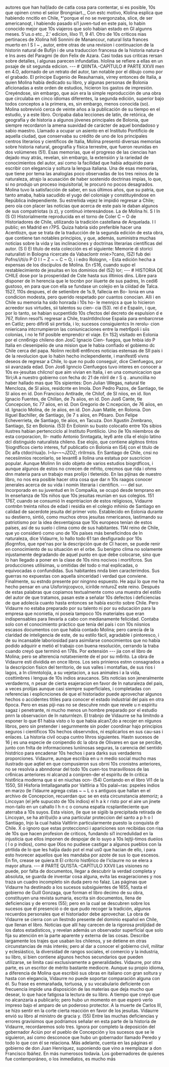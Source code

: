 autores que han hal)lado de catla cosa para contentar, si es posible, 10s que opinen cnmo el seiior Brongniart.,, Con estc motivo, KIolina esplica que habiendo nncitlo en Chile, *'porque el no se nvergonzaba, slice, de ser americanoqt, i habiendo pasado si1 juven-tud en este pais, lo habin conocido mejor que 10s viajeros que solo habian estado en GI algunns meses. 5'us.o etc., 2.' edicion, lilxo 11, 9 41. Otro de 10s criticos nias pertinaces de XIolina hi6 Sonnini de Manancour, natural lista frances muerto en I S I ~ , autor, entre otras de una revision i continuacion de la historin natural de Bufijn i de una traduccion francesa de la historia natura-d e Ins aves del Paragmi (le don Felix de Azara. Casi todas sus criticas rersan sobre detalles, i algunas parecen infundatlas. hIolina se refiere a ellas en un pxsaje de sit segunda edicion. --- # QIIINTA.-CAPÍTULO # PARTE XXVII men en 4.O, adornado de un retrato del autor, tan notable por el dibujo como por el grabado. El príncipe Eugenio de Reauharnais, virrey entonces de Italia, a quien Molina había dedicado su libro, y algunas personas de Bolonia aficionadas a este orden de estudios, hicieron los gastos de impresión. Creyéndose, sin embargo, que aún era la simple reproducción de una obra que circulaba en cinco idiomas diferentes, la segunda edición, superior bajo todos conceptos a la primera, es, sin embargo, menos conocida (so). Molina sobrevivió cerca de veinte años a la publicación de su tiempo en el estudio, y a este libro. Ocripaba daba lecciones de latín, de retórica, de geografía y de historia a algunos jóvenes principales de Bolonia, que siempre recordaron la amena suavidad de carácter de aquel bondadoso y sabio maestro. Llamado a ocupar un asiento en el Instituto Pontificio de aquella ciudad, que conservaba su crédito de uno de los principales centros literarios y científicos de Italia, Molina presentó diversas memorias sobre historia natural, geografía y física terrestre, que fueron reunidas en dos volúmenes (51). Esas memorias, que el progreso de las ciencias han dejado muy atrás, revelan, sin embargo, la extensión y la rariedad de conocimientos del autor, así como la facilidad que había adquirido para escribir con elegancia y soltura la lengua italiana. Una de esas memorias, que tiene por tema las analogías poco observadas de los tres reinos de la naturaleza, atrajo la acusación de haber sostenido doctrinas impías, lo que, si no produjo un proceso inquisitorial, le procuró no pocos desagrados. Molina tuvo la satisfacción de saber, en sus últimos años, que su patria, que tanto amaba, había sacudido el yugo del coloniaje y constituyéndose en República independiente. Su estreñida vejez le impidió regresar a Chile; pero oía con placer las noticias que acerca de este país le daban algunos de sus compatriotas (s z), y continuó interesándose. La de Molina hi. S I In (S O) Historialmente reproducida en el torno de Coler C ~ O de Historiadores de Chile, utilizando la tradición castellana de Arquelada. I I public; en Madrid en r7PS. Quiza habría sido preferible hacer una Acentlozn, que se trata de la traducción de la segunda edición de esta obra, que contiene tan notables principios, y que, además, suministra muchas noticias sobre la vida y las inclinaciones y doctrinas literarias científicas del autor. (S I) El título de esta colección es el siguiente: Memorie di storici naturalisti in Bologna ricercate da Vabaclontr nnie>?cano, ISZI fub dei Pofns/i/ti/o P O I I ~ Z ~ ~ C ~ O, i i edro Rolognn, - Esta edición hecha a expensas de los discípulos de Molina. En rS16, cuando supo el restablecimiento de jesuitas en los dominios del (52) lor; --- # HISTORIA DE CHILE dose por la prosperidad de Cste hasta sus illtinios dins. Libre para disponer de In herencia que le tocnbn por iiiuerte de sus padres, In cedi6 gustoso, en para que con ella se fundase un colejio en la ciiidad de Talca. 1527, 110s despues, el de setienibre de 1s.9, fallecia en Bo- lonia en una condicion modesta, pero querido respetado por cuantos conocian. Alli i en Chile su memoria ha sido honrada i 10s ho- le mennjcs a que lo hicieron acreedor sus virtudes, sii talentos su cien- cia (53). rei d e Espaiin, i que, por lo tanto, se habian sucpentlido 10s cfectos del decreto de espulsion d e 767, lfolinn resol\% regresar a Chile, traslntldnclose Espaiia para embarcnrse en Catliz; pero difiri6 sii pnrtida, i lo; sucesos consiguientcs In rerolu- cion nniericana intcrrumpieron las coniunicaciones entre la metr6poli i siis colonias, i no le fiif posible emprendcr el viaje. En 1S2j visitado en Eolonia por el cnn6nigo chileno don JosC Ignacio Cien- fuegos, que hnbia ido P Italia en clesenipeiio de una mision que le habia confiado el gobiemo dc Chile cerca del papa. Nolinn recibi6 ent6nces noticias estensas de SII pais i de la revolucion que lo habin hecho inclependiente, i manifest6 vivns deseos de regresar a Chile, lo que no pudo conseguir, dice Cienfuegos, por sii avanzada edad. Don Jos6 Ignncio Cienfuegos tuvo interes en conocer a 10s ex-jesuitas chilcno! que aim vivian en Italia, i en una comunicacion que 1liri;iA a nuestro gobierno con fecha dc 21 de nliril de r S q . anunciilia no haber hallado mas que 10s sipientes: Don Julian \Wegas, natural tle Mencloza, de SI aiios, residcnte en Imola. Don Pedro Pazos, de Santiago, tie SI aiios en id. Don Francisco Antlrade, rle Chilof, de SI niios, en id. Ilon Ignacio Fuentes, de Chillan, de 7s aiios, en id. Don Jus6 Cante, tle Concepcion, tic 77 aiios, en id. Don Gregorio de C:ncepcion, de 76 aiios, en id. Ignacio Molina, de :le aiios, en id. Don Juan Matile, en Rolonia. Don lliguel Bachiller, de Santiago, (le 7 s aiios, en P6saro. Don Felipe Echeverrieta, de Santiago, tle aiios, en Tacuza. Don Xgustin Znmbrano, Santiago, Sz en Bolonia. (53) En Eolonin su busto colocatlo entre 10s sibios ilustres habian pertencciclo al Instituto Pontilicio. Uno (le 10s niiembros de esta corporacion, Ilr- matlo Antonio Snntagata, ley6 ante clla el elojio latino dcl distinguido naturalista chileno. Ese elojio, que contiene algitnos tlntos 1)iogrdficos cierto interes, fuf publicatlo cn Bolonia en IS4j con el titulo de Dc aifa ctdor/riua]o. I~Iu~~~JZOZ; rlrilrnsis. En Santiago de Chile, cnsi no necesiinnios reconlarlo, se levant6 a llolina una estatua por suscricion popular. Aunque Molinn Iin sido objeto de varios estudios biogrdficos, i aunque algunos de estos no cnrecen de mfrito, crecmos que rida i ohms dnn materia para un trabajo mas prolijo i tletenido. En las pijinas de nuestro libro, no nos era posible hacer otra cosa que dar n 10s raagos conocer jenerales acerca de su vida i nomin literaria i cientificn. --- del sur. Incorporado en su juventud en In CompaAia, se ocupó desde temprano en In enseñanza de 10s niños que 10s jesuitas reunían en sus colegios. 151 1767, cuando se consumió In espntriacion de estos religiosos, Vidaurre contnbn treinta niños de edad i residía en el colegio mhinio de Santiago en calidad de sacerdote jesuita del primer voto. Establecido en Eolonia durante su destierro, sintió, como muchos otros jesuitas nmericanos, lastimando su patriotismo por la idea desventajosa que 10s europeos tenían de estos países, así de su suelo i clima como de sus habitantes. 11Al reino de Chile, que yo consideró como uno de 10s países más beneficindos de In naturaleza, dice Vidaurre, lo hallo todo 61 tan desfigurado por 10s j6ogrnfos, que npe'nas por la descripción que de CI hacen, se puede renir en conocimiento de su situación en el orbe. Su benigno clima no solamente injustamente degradando de aquel punto en que debe colocarse, sino que lo han llegado a poner en la clase de 10s nins nocivos i mortifcros. Sus producciones utilísimas, u omitidas del todo o mal explicadas, o equivocadas o confundidas. Sus habitantes nnda bien caracterimdos. Sus guerras no expuestas con aquella sinceridad i verdad que conviene. Finalmente, su estndo presente por ningnno espuesto. He aquí lo que me ha hecho pensar en una Uisforinjcopvco, icirilde nnturoZ este reino. Después de estas palabras que copiamos textualmente como una muestra del estilo del autor de que tratamos, pasan este a señalar 10s defectos i deficiencias de que adolecía cuanto hasta entonces se había escrito sobre Chile. Pero Vidaurre no estaba preparado por su talento ni por su educación para la empresa que nconietia, ni poseía tampoco 10s materiales que eran indispensables para llevarla a cabo con medianamente felicidad. Contaba solo con el conocimiento práctico que tenía del país i con 10s niisnios escasos documentos con que había contado Molina; pero carecía de la claridad de inteligencia de este, de su estilo fácil, agradable i pintoresco, i de su incansable laboriosidad para asimilarse conocimientos que no había podido adquirir e metió el trabajo con buena resolución, cerrando la traba cuando creyó que terminó en 178s. Por extensión --- jia con el libro de Molina; pero se alterencia notatxeniente de el por su m6rito. La obra de Vidaurre esti dividida en once libros. Los seis prinieros estnn consagrados a la descripcion fisicn del territorio, de sus valles i montafias, de sus rios i lagos, a In climntolojia, a su vejetacion, a sus animales i a la vida, costtimbres i lengua de 10s indios araucanos. Sits noticias son jeneralmente verdaderns, n pesar de cierta esajeracion en favor de In naturaleza del pais, a veces prolijas aunque casi siempre superficiales, i completadas con referencias i esplicnciones de que el historiador puede aprovechar algunos hechos o accidentes titiles para conocer el estado industrial del pais en otra 6poca. Pero en esas piji-nas no se descuhre nndn que revele u n espiritu sagaz i penetrante, ni mucho menos un hombre preparado por el estudio pnrn la observacion de In naturnlezn. El trabnjo de Vidaurre se ha limitndo a esponer lo que 61 habia visto o lo que habia alcan7,do a recojer en nlgunos libros, pero sin pretender i segurnmente sin poder coordinar hajo principios seguros i cientificos 10s hechos observndos, ni esplicarlos en sus cau-sas i enlaces. La historia civil ocupa cuntro lihros siguientes. Hastn sucesos de 16 j es una especie de conipendio dc la obra de Olivares en que se percibe, junto con fnlta de informaciones luniinosas seguras, la carencia del sentido histdrico para encadenar 10s hechos i para darks sus verdaderns proporciones. Vidaurre, aunque escribia en u n medio social mucho mas ilustrado que aqtiel en que compusieron sus obrni 10s cronistns anteriores, no se resolvia a abnndonar del todo 10s cuen-tos tnaravillosos de las cr6nicas anteriores ni alcanzd a conipren-der el espiritu de In critica hist6rica moderna que si en niuchas ocn- (54) Contando en el libro VI1 de la 1550, SII Hisforia lmtallaganatla por Valtliria a 10s palal~ras: pspeles indios en marzo (le I’idaurre agrega cstas ~ ~ L o s antiguos que hallan en el archivo de Concepcion, recuerdan quc se en esta circunstancia atemoriz; a Lincoyan (el jefe supucsto de 10s indios) el h a k r risto por el aire un jinete mon-tailo en un cahallo I h n c o conuna espatla rcsplantleciente que aterraba a 10s suyos. Esta vision, (le que se sigiib la precipitada retirada de Lincoyan, se ha atril)ui(lo a una particular proteccion del santo a p h o l Santiago, Injo la cual habia Valtlirin particularmente puesto la conquista dr Chile. X o ignoro que estas proteccionci i apariciones son recibidas con risa de 10s que hacen profesion de criticos, fundando si1 incredulidad en la injusticia que ellos imponen de despojar de lo suyo a 10s Iejtji-timos dueiios ( l o p indios), como que IXos no pudiese castigar a algunos pueblos con la ptrtlida de lo que les haljia dado pot el mal us0 que hacian de ello, i para esto hvorecer aquellos que les mandaba por azote de sus lo que escesos. En fin, crease se quiera.tt El critcrio hist6rico de I‘iclaurre no se elera a mayor altura. --- # PARTE QU1STA.-CAPÍTULO XXVII Las visiones no puede, por falta de documentos, llegar a descubrir la verdad completa y absoluta, se guarda de inventar cosa alguna, evita las exageraciones y nos traza un cuadro incompleto sin duda pero no falaz. Las páginas que Vidaurre ha destinado a los sucesos subsiguientes de 1655, hasta el gobierno de Guill Gonzaga, que forman el libro decimo de su obra, constituyen una revista sumaria, escrita sin documentos, llena de deficiencias y de errores (55); pero en la cual se descubren sobre los sucesos que él presenció o de que pudo recoger la tradición, algunos recuerdos personales que el historiador debe aprovechar. La obra de Vidaurre se cierra con un llestndo presente del dominio español en Chile, que llenan el libro. Noticias que allí hay carecen de la rigorosa prolijidad de los datos estadísticos, y revelan además un observador superficial que solo fija su atención en la parte aparente y externa de las cosas. Describe largamente los trajes que usaban los chilenos, y se detiene en otras circunstancias de más interés; pero al dar a conocer el gobierno civil, militar y eclesiástico, la diversidad de rangos sociales, el comercio y la industria, su libro, si bien contiene algunos hechos secundarios que pueden utilizarse, se limita casi exclusivamente a generalidades. Vidaurre, por otra parte, es un escritor de mérito bastante mediocre. Aunque su propio idioma, a diferencia de Molina que escribió sus obras en italiano con gran soltura y hasta con elegancia, Vidaurre no puede soportar comparación alguna con él. Su frase es enmarañada, tortuosa, y su vocabulario deficiente con frecuencia impide una disposición de las materias que deja mucho que desear, lo que hace fatigosa la lectura de su libro. A tiempo que creyó que no alcanzaría a publicarlo; pero hubo un momento en que esperó verlo impreso bajo el amparo de un poderoso protector. A la muerte de Carlos III, se hizo sentir en la corte cierta reacción en favor de los jesuitas. Vidaurre envió su libro al ministro de gracia y. (55) Entre las muchas deficiencias y errores gravísimos que podríamos señalar en esta parte de la historia de Vidaurre, recordaremos solo tres. Ignora por completo la deposición del gobernador Aciún por el pueblo de Concepción y los sucesos que se le siguieron, así como desconoce que hubo un gobernador llamado Peredo y todo lo que con él se relaciona. Más adelante, cuenta en las páginas el gobierno de don Juan Henríquez, suponiendo que vino a reemplazar a don Francisco Ibáñez. En más numerosos todavía. Los gobernadores de quienes fue contemporáneo, o los inmediatos, es mucho más